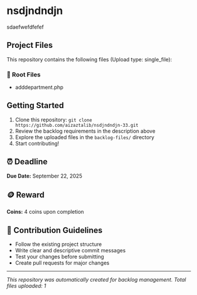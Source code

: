 # nsdjndndjn

sdaefwefdfefef

## Project Files

This repository contains the following files (Upload type: single_file):

### 📄 Root Files
- adddepartment.php

## Getting Started

1. Clone this repository: `git clone https://github.com/aizaztalib/nsdjndndjn-33.git`
2. Review the backlog requirements in the description above
3. Explore the uploaded files in the `backlog-files/` directory
4. Start contributing!

## ⏰ Deadline

**Due Date:** September 22, 2025

## 🪙 Reward

**Coins:** 4 coins upon completion

## 🤝 Contribution Guidelines

- Follow the existing project structure
- Write clear and descriptive commit messages
- Test your changes before submitting
- Create pull requests for major changes

---

*This repository was automatically created for backlog management. Total files uploaded: 1*
